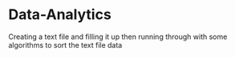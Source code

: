 # Data-Analytics
Creating a text file and filling it up then running through with some algorithms to sort the text file data

